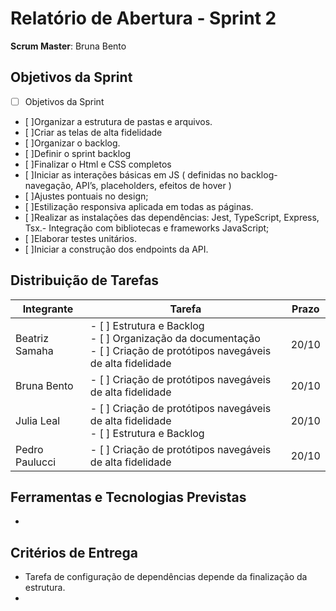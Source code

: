 

# Relatório de Abertura - Sprint 2

**Scrum Master**: Bruna Bento 

## Objetivos da Sprint
- [ ] Objetivos da Sprint  
- [ ]Organizar a estrutura de pastas e arquivos.
- [ ]Criar as telas de alta fidelidade 
- [ ]Organizar o backlog.
- [ ]Definir o sprint backlog 
- [ ]Finalizar o Html e CSS completos
- [ ]Iniciar as interações básicas em JS ( definidas no backlog- navegação, API’s,     placeholders, efeitos de hover )
- [ ]Ajustes pontuais no design;
- [ ]Estilização responsiva aplicada em todas as páginas.
- [ ]Realizar as instalações das dependências: Jest, TypeScript, Express, Tsx.- Integração com bibliotecas e frameworks JavaScript;
- [ ]Elaborar testes unitários.
- [ ]Iniciar a construção dos endpoints da API.

## Distribuição de Tarefas
| Integrante       | Tarefa                                                                 | Prazo |
|------------------|------------------------------------------------------------------------|--------|
| Beatriz Samaha   | - [ ] Estrutura e Backlog<br>- [ ] Organização da documentação<br>- [ ] Criação de protótipos navegáveis de alta fidelidade | 20/10  |
| Bruna Bento      | - [ ] Criação de protótipos navegáveis de alta fidelidade             | 20/10  |
| Julia Leal       | - [ ] Criação de protótipos navegáveis de alta fidelidade<br>- [ ] Estrutura e Backlog | 20/10  |
| Pedro Paulucci   | - [ ] Criação de protótipos navegáveis de alta fidelidade             | 20/10  |


## Ferramentas e Tecnologias Previstas
- 

## Critérios de Entrega
- Tarefa de configuração de dependências depende da finalização da estrutura.
- 